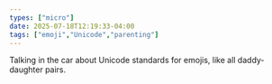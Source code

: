 ```yaml
---
types: ["micro"]
date: 2025-07-18T12:19:33-04:00
tags: ["emoji","Unicode","parenting"]
---
```

Talking in the car about Unicode standards for emojis, like all daddy-daughter pairs.
